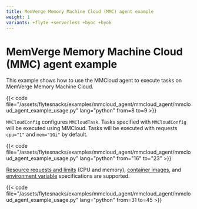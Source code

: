 ```yaml
---
title: MemVerge Memory Machine Cloud (MMC) agent example
weight: 1
variants: +flyte +serverless +byoc +byok
---
```


# MemVerge Memory Machine Cloud (MMC) agent example

This example shows how to use the MMCloud agent to execute tasks on MemVerge Memory Machine Cloud.

{{< code file="/assets/flytesnacks/examples/mmcloud_agent/mmcloud_agent/mmcloud_agent_example_usage.py"
         lang="python" from=8 to=9 >}}

`MMCloudConfig` configures `MMCloudTask`. Tasks specified with `MMCloudConfig` will be executed using MMCloud. Tasks will be executed with requests `cpu="1"` and `mem="1Gi"` by default.

{{< code file="/assets/flytesnacks/examples/mmcloud_agent/mmcloud_agent/mmcloud_agent_example_usage.py"
         lang="python" from="16" to="23" >}}

[Resource requests and limits](https://docs.flyte.org/en/latest/user_guide/productionizing/customizing_task_resources.html) (CPU and memory), [container images](https://docs.flyte.org/en/latest/user_guide/customizing_dependencies/multiple_images_in_a_workflow.html), and [environment variable](https://docs.flyte.org/en/latest/api/flytekit/generated/flytekit.task.html) specifications are supported.

{{< code file="/assets/flytesnacks/examples/mmcloud_agent/mmcloud_agent/mmcloud_agent_example_usage.py"
         lang="python" from=31 to=45 >}}
